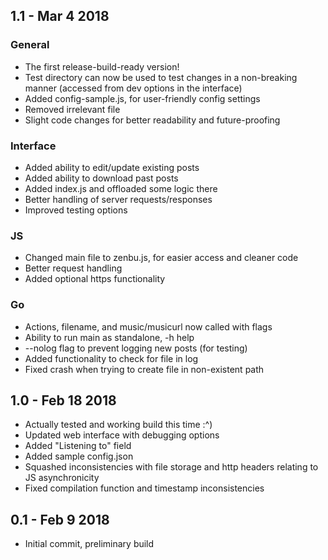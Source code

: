 ## 1.1 - Mar 4 2018
### General
* The first release-build-ready version!
* Test directory can now be used to test changes in a non-breaking manner (accessed from dev options in the interface)
* Added config-sample.js, for user-friendly config settings
* Removed irrelevant file
* Slight code changes for better readability and future-proofing

### Interface
* Added ability to edit/update existing posts
* Added ability to download past posts
* Added index.js and offloaded some logic there
* Better handling of server requests/responses
* Improved testing options

### JS
* Changed main file to zenbu.js, for easier access and cleaner code
* Better request handling
* Added optional https functionality

### Go
* Actions, filename, and music/musicurl now called with flags
* Ability to run main as standalone, -h help
* --nolog flag to prevent logging new posts (for testing)
* Added functionality to check for file in log
* Fixed crash when trying to create file in non-existent path


## 1.0 - Feb 18 2018
* Actually tested and working build this time :^)
* Updated web interface with debugging options
* Added "Listening to" field
* Added sample config.json
* Squashed inconsistencies with file storage and http headers relating to JS asynchronicity
* Fixed compilation function and timestamp inconsistencies

## 0.1 - Feb 9 2018
* Initial commit, preliminary build
